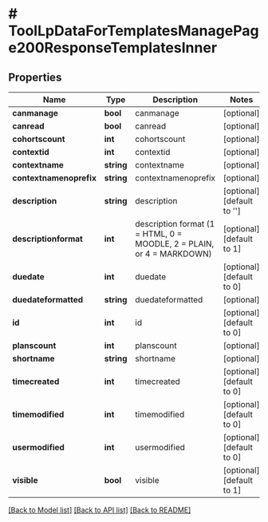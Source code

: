 # # ToolLpDataForTemplatesManagePage200ResponseTemplatesInner

## Properties

Name | Type | Description | Notes
------------ | ------------- | ------------- | -------------
**canmanage** | **bool** | canmanage | [optional]
**canread** | **bool** | canread | [optional]
**cohortscount** | **int** | cohortscount | [optional]
**contextid** | **int** | contextid | [optional]
**contextname** | **string** | contextname | [optional]
**contextnamenoprefix** | **string** | contextnamenoprefix | [optional]
**description** | **string** | description | [optional] [default to '']
**descriptionformat** | **int** | description format (1 &#x3D; HTML, 0 &#x3D; MOODLE, 2 &#x3D; PLAIN, or 4 &#x3D; MARKDOWN) | [optional] [default to 1]
**duedate** | **int** | duedate | [optional] [default to 0]
**duedateformatted** | **string** | duedateformatted | [optional]
**id** | **int** | id | [optional] [default to 0]
**planscount** | **int** | planscount | [optional]
**shortname** | **string** | shortname | [optional]
**timecreated** | **int** | timecreated | [optional] [default to 0]
**timemodified** | **int** | timemodified | [optional] [default to 0]
**usermodified** | **int** | usermodified | [optional] [default to 0]
**visible** | **bool** | visible | [optional] [default to 1]

[[Back to Model list]](../../README.md#models) [[Back to API list]](../../README.md#endpoints) [[Back to README]](../../README.md)
